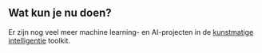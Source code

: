 ## Wat kun je nu doen?

Er zijn nog veel meer machine learning- en AI-projecten in de [kunstmatige intelligentie](https://projects.raspberrypi.org/en/pathways/ai-toolkit) toolkit.
